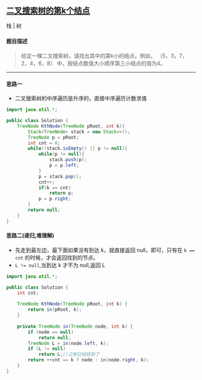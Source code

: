 ## [二叉搜索树的第k个结点](https://www.nowcoder.com/practice/ef068f602dde4d28aab2b210e859150a)

<code style="color: var(--vscode-textPreformat-foreground); font-family: Menlo, Monaco, Consolas, &quot;Droid Sans Mono&quot;, &quot;Courier New&quot;, monospace, &quot;Droid Sans Fallback&quot;; font-size: 14px; line-height: 19px;">栈</code><span>&nbsp;</span>|<span>&nbsp;</span><code style="color: var(--vscode-textPreformat-foreground); font-family: Menlo, Monaco, Consolas, &quot;Droid Sans Mono&quot;, &quot;Courier New&quot;, monospace, &quot;Droid Sans Fallback&quot;; font-size: 14px; line-height: 19px;">树</code>

#### 题目描述

> 给定一棵二叉搜索树，请找出其中的第k小的结点。例如， （5，3，7，2，4，6，8）    中，按结点数值大小顺序第三小结点的值为4。


----

#### 思路一
* 二叉搜索树的中序遍历是升序的，直接中序遍历计数求值
```java
import java.util.*;

public class Solution {
    TreeNode KthNode(TreeNode pRoot, int k){
        Stack<TreeNode> stack = new Stack<>();
        TreeNode p = pRoot;
        int cnt = 0;
        while(!stack.isEmpty() || p != null){
            while(p != null){
                stack.push(p);
                p = p.left;
            }
            p = stack.pop();
            cnt++;
            if(k == cnt) 
                return p;
            p = p.right;
        }
        return null;
    }
}
```

#### 思路二(递归,难理解)
* 先走到最左边，最下面如果没有到达 k，就直接返回 null，即可，只有在 `k == cnt` 的时候，才会返回找到的节点。
* `L != null`,当到达 k 才不为 null,返回 L

```java
import java.util.*;

public class Solution {
    int cnt;
    
    TreeNode KthNode(TreeNode pRoot, int k) {
        return in(pRoot, k);
    }
    
    private TreeNode in(TreeNode node, int k) {
        if (node == null) 
            return null;
        TreeNode L = in(node.left, k);
        if (L != null) 
            return L;//之前已经找到了
        return ++cnt == k ? node : in(node.right, k);
    }
}
```